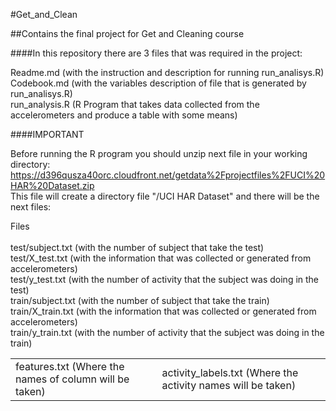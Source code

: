 #Get_and_Clean

##Contains the final project for Get and Cleaning course

####In this repository there are 3 files that was required in the project:

Readme.md           (with the instruction and description for running run_analisys.R)<br /> 
Codebook.md         (with the variables description of file that is generated by run_analisys.R)<br /> 
run_analysis.R      (R Program that takes data collected from the accelerometers and produce a table with some means)<br /> 

####IMPORTANT

Before running the R program you should unzip next file in your working directory:<br /> 
https://d396qusza40orc.cloudfront.net/getdata%2Fprojectfiles%2FUCI%20HAR%20Dataset.zip<br /> 
This file will create a directory file "/UCI HAR Dataset" and there will be the next files:<br /> 
<table>
      <tr>Files<tr>
<td>features.txt          (Where the names of column will be taken)</td><br />
<td>activity_labels.txt</nd><ds>   (Where the activity names will be taken)</td><br />
</td>test/subject.txt      (with the number of subject that take the test)</td><br /> 
</td>test/X_test.txt       (with the information that was collected or generated from accelerometers)</td><br /> 
</td>test/y_test.txt       (with the number of activity that the subject was doing in the test)</td><br /> 
</td>train/subject.txt     (with the number of subject that take the train)</td><br /> 
</td>train/X_train.txt     (with the information that was collected or generated from accelerometers)</td><br /> 
</td>train/y_train.txt     (with the number of activity that the subject was doing in the train)</td><br /> 
<table>

